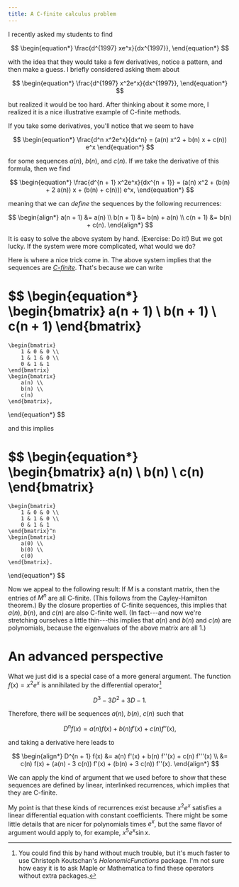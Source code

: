 ```yaml
---
title: A C-finite calculus problem
---
```


I recently asked my students to find

$$
\begin{equation*}
    \frac{d^{1997} xe^x}{dx^{1997}},
\end{equation*}
$$

with the idea that they would take a few derivatives, notice a pattern, and
then make a guess. I briefly considered asking them about

$$
\begin{equation*}
    \frac{d^{1997} x^2e^x}{dx^{1997}},
\end{equation*}
$$

but realized it would be too hard. After thinking about it some more,
I realized it is a nice illustrative example of C-finite methods.

If you take some derivatives, you'll notice that we seem to have

$$
\begin{equation*}
    \frac{d^n x^2e^x}{dx^n} = (a(n) x^2 + b(n) x + c(n)) e^x
\end{equation*}
$$

for some sequences $a(n)$, $b(n)$, and $c(n)$. If we take the derivative of
this formula, then we find

$$
\begin{equation*}
    \frac{d^{n + 1} x^2e^x}{dx^{n + 1}} = (a(n) x^2 + (b(n) + 2 a(n)) x + (b(n) + c(n))) e^x,
\end{equation*}
$$

meaning that we can *define* the sequences by the following recurrences:

$$
\begin{align*}
    a(n + 1) &= a(n) \\
    b(n + 1) &= b(n) + a(n) \\
    c(n + 1) &= b(n) + c(n).
\end{align*}
$$

It is easy to solve the above system by hand. (Exercise: Do it!) But we got
lucky. If the system were more complicated, what would we do?

Here is where a nice trick come in. The above system implies that the sequences
are [*C-finite*](https://en.wikipedia.org/wiki/Constant-recursive_sequence).
That's because we can write

$$
\begin{equation*}
    \begin{bmatrix}
        a(n + 1) \\
        b(n + 1) \\
        c(n + 1)
    \end{bmatrix}
=
    \begin{bmatrix}
        1 & 0 & 0 \\
        1 & 1 & 0 \\
        0 & 1 & 1
    \end{bmatrix}
    \begin{bmatrix}
        a(n) \\
        b(n) \\
        c(n)
    \end{bmatrix},
\end{equation*}
$$

and this implies

$$
\begin{equation*}
    \begin{bmatrix}
        a(n) \\
        b(n) \\
        c(n)
    \end{bmatrix}
=
    \begin{bmatrix}
        1 & 0 & 0 \\
        1 & 1 & 0 \\
        0 & 1 & 1
    \end{bmatrix}^n
    \begin{bmatrix}
        a(0) \\
        b(0) \\
        c(0)
    \end{bmatrix}.
\end{equation*}
$$

Now we appeal to the following result: If $M$ is a constant matrix, then the
entries of $M^n$ are all C-finite. (This follows from the Cayley-Hamilton
theorem.) By the closure properties of C-finite sequences, this implies that
$a(n)$, $b(n)$, and $c(n)$ are also C-finite well. (In fact---and now we're
stretching ourselves a little thin---this implies that $a(n)$ and $b(n)$ and
$c(n)$ are polynomials, because the eigenvalues of the above matrix are all
$1$.)

# An advanced perspective

What we just did is a special case of a more general argument. The function
$f(x) = x^2 e^x$ is annihilated by the differential operator[^koutschan]

$$
\begin{equation*}
    D^3 - 3 D^2 + 3D - 1.
\end{equation*}
$$

[^koutschan]: You could find this by hand without much trouble, but it's much faster to use Christoph Koutschan's *HolonomicFunctions* package. I'm not sure how easy it is to ask Maple or Mathematica to find these operators without extra packages.

Therefore, there *will* be sequences $a(n)$, $b(n)$, $c(n)$ such that

$$
\begin{equation*}
    D^n f(x) = a(n) f(x) + b(n) f'(x) + c(n) f''(x),
\end{equation*}
$$

and taking a derivative here leads to

$$
\begin{align*}
    D^{n + 1} f(x) &= a(n) f'(x) + b(n) f''(x) + c(n) f'''(x) \\
                   &= c(n) f(x) + (a(n) - 3 c(n)) f'(x) + (b(n) + 3 c(n)) f''(x).
\end{align*}
$$

We can apply the kind of argument that we used before to show that these
sequences are defined by linear, interlinked recurrences, which implies that
they are C-finite.

My point is that these kinds of recurrences exist because $x^2 e^x$ satisfies
a linear differential equation with constant coefficients. There might be some
little details that are nicer for polynomials times $e^x$, but the same flavor
of argument would apply to, for example, $x^5 e^x \sin x$.

